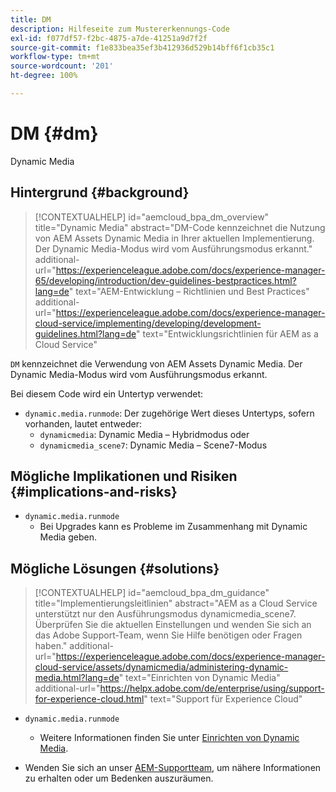 ```yaml
---
title: DM
description: Hilfeseite zum Mustererkennungs-Code
exl-id: f077df57-f2bc-4875-a7de-41251a9d7f2f
source-git-commit: f1e833bea35ef3b412936d529b14bff6f1cb35c1
workflow-type: tm+mt
source-wordcount: '201'
ht-degree: 100%

---
```


# DM {#dm}

Dynamic Media

## Hintergrund {#background}

>[!CONTEXTUALHELP]
>id="aemcloud_bpa_dm_overview"
>title="Dynamic Media"
>abstract="DM-Code kennzeichnet die Nutzung von AEM Assets Dynamic Media in Ihrer aktuellen Implementierung. Der Dynamic Media-Modus wird vom Ausführungsmodus erkannt."
>additional-url="https://experienceleague.adobe.com/docs/experience-manager-65/developing/introduction/dev-guidelines-bestpractices.html?lang=de" text="AEM-Entwicklung – Richtlinien und Best Practices"
>additional-url="https://experienceleague.adobe.com/docs/experience-manager-cloud-service/implementing/developing/development-guidelines.html?lang=de" text="Entwicklungsrichtlinien für AEM as a Cloud Service"

`DM` kennzeichnet die Verwendung von AEM Assets Dynamic Media. Der Dynamic Media-Modus wird vom Ausführungsmodus erkannt.

Bei diesem Code wird ein Untertyp verwendet:

* `dynamic.media.runmode`: Der zugehörige Wert dieses Untertyps, sofern vorhanden, lautet entweder:
   * `dynamicmedia`: Dynamic Media – Hybridmodus oder
   * `dynamicmedia_scene7`: Dynamic Media – Scene7-Modus

## Mögliche Implikationen und Risiken {#implications-and-risks}

* `dynamic.media.runmode`
   * Bei Upgrades kann es Probleme im Zusammenhang mit Dynamic Media geben.

## Mögliche Lösungen {#solutions}

>[!CONTEXTUALHELP]
>id="aemcloud_bpa_dm_guidance"
>title="Implementierungsleitlinien"
>abstract="AEM as a Cloud Service unterstützt nur den Ausführungsmodus dynamicmedia_scene7. Überprüfen Sie die aktuellen Einstellungen und wenden Sie sich an das Adobe Support-Team, wenn Sie Hilfe benötigen oder Fragen haben."
>additional-url="https://experienceleague.adobe.com/docs/experience-manager-cloud-service/assets/dynamicmedia/administering-dynamic-media.html?lang=de" text="Einrichten von Dynamic Media"
>additional-url="https://helpx.adobe.com/de/enterprise/using/support-for-experience-cloud.html" text="Support für Experience Cloud"


* `dynamic.media.runmode`
   * Weitere Informationen finden Sie unter [Einrichten von Dynamic Media](https://experienceleague.adobe.com/docs/experience-manager-cloud-service/assets/dynamicmedia/administering-dynamic-media.html?lang=de).

* Wenden Sie sich an unser [AEM-Supportteam](https://helpx.adobe.com/de/enterprise/using/support-for-experience-cloud.html), um nähere Informationen zu erhalten oder um Bedenken auszuräumen.
